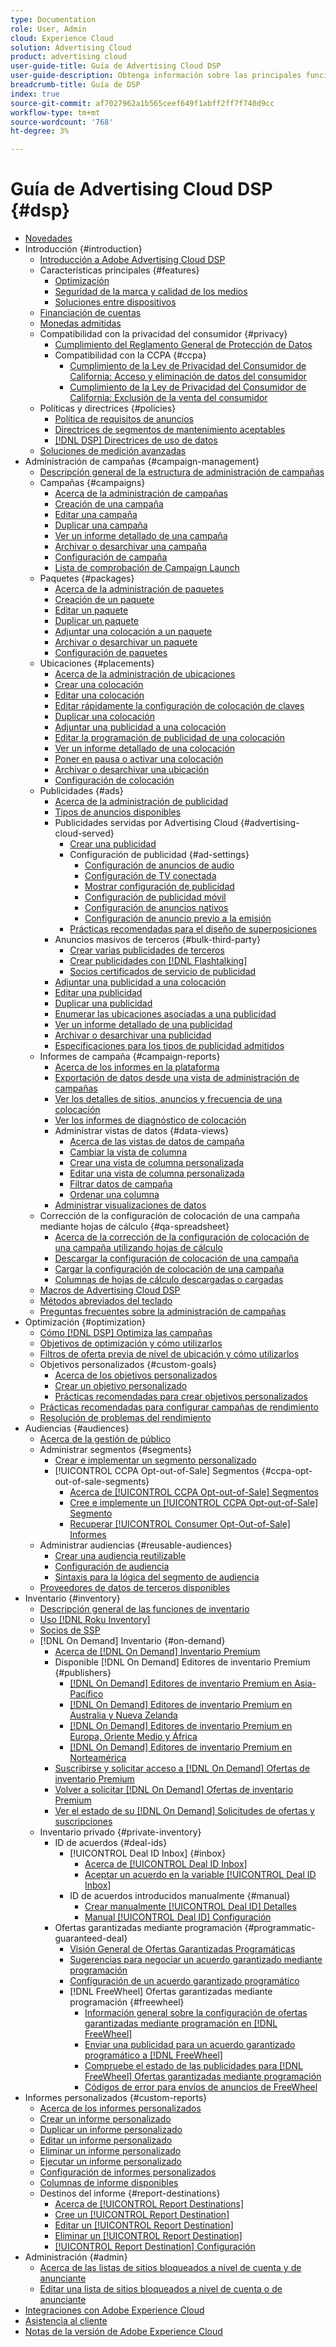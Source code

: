 ```yaml
---
type: Documentation
role: User, Admin
cloud: Experience Cloud
solution: Advertising Cloud
product: advertising cloud
user-guide-title: Guía de Advertising Cloud DSP
user-guide-description: Obtenga información sobre las principales funciones, tareas, configuraciones y otros recursos necesarios para administrar, optimizar e informar sobre las estrategias de anuncios en pantalla mediante Advertising Cloud DSP.
breadcrumb-title: Guía de DSP
index: true
source-git-commit: af7027962a1b565ceef649f1abff2ff7f740d9cc
workflow-type: tm+mt
source-wordcount: '768'
ht-degree: 3%

---
```



# Guía de Advertising Cloud DSP {#dsp}

+ [Novedades](/help/dsp/home.md)
+ Introducción {#introduction}
   + [Introducción a Adobe Advertising Cloud DSP](/help/dsp/introduction/dsp-about.md)
   + Características principales {#features}
      + [Optimización](/help/dsp/introduction/features/optimization.md)
      + [Seguridad de la marca y calidad de los medios](/help/dsp/introduction/features/brand-safety-media-quality.md)
      + [Soluciones entre dispositivos](/help/dsp/introduction/features/cross-device-solutions.md)
   + [Financiación de cuentas](/help/dsp/introduction/billing/account-funding.md)
   + [Monedas admitidas](/help/dsp/currency.md)
   + Compatibilidad con la privacidad del consumidor {#privacy}
      + [Cumplimiento del Reglamento General de Protección de Datos](https://experienceleague.adobe.com/docs/advertising-cloud/privacy/ad-cloud-gdpr.html)
      + Compatibilidad con la CCPA {#ccpa}
         + [Cumplimiento de la Ley de Privacidad del Consumidor de California: Acceso y eliminación de datos del consumidor](https://experienceleague.adobe.com/docs/advertising-cloud/privacy/ccpa/ad-cloud-ccpa-access-delete.html)
         + [Cumplimiento de la Ley de Privacidad del Consumidor de California: Exclusión de la venta del consumidor](https://experienceleague.adobe.com/docs/advertising-cloud/privacy/ccpa/ad-cloud-ccpa-opt-out-of-sale.html)
   + Políticas y directrices {#policies}
      + [Política de requisitos de anuncios](https://experienceleague.adobe.com/docs/advertising-cloud/policies/ad-requirements-policy.html)
      + [Directrices de segmentos de mantenimiento aceptables](https://experienceleague.adobe.com/docs/advertising-cloud/policies/health-segment-guidelines.html)
      + [[!DNL DSP] Directrices de uso de datos](https://experienceleague.adobe.com/docs/advertising-cloud/policies/data-usage-guidelines.html)
   + [Soluciones de medición avanzadas](/help/dsp/introduction/advanced-measurement-services.md)
+ Administración de campañas {#campaign-management}
   + [Descripción general de la estructura de administración de campañas](/help/dsp/campaign-management/campaign-management-overview.md)
   + Campañas {#campaigns}
      + [Acerca de la administración de campañas](/help/dsp/campaign-management/campaigns/campaign-about.md)
      + [Creación de una campaña](/help/dsp/campaign-management/campaigns/campaign-create.md)
      + [Editar una campaña](/help/dsp/campaign-management/campaigns/campaign-edit.md)
      + [Duplicar una campaña](/help/dsp/campaign-management/campaigns/campaign-duplicate.md)
      + [Ver un informe detallado de una campaña](/help/dsp/campaign-management/campaigns/campaign-view-report.md)
      + [Archivar o desarchivar una campaña](/help/dsp/campaign-management/campaigns/campaign-archive-unarchive.md)
      + [Configuración de campaña](/help/dsp/campaign-management/campaigns/campaign-settings.md)
      + [Lista de comprobación de Campaign Launch](/help/dsp/campaign-management/campaign-launch-checklist.md)
   + Paquetes {#packages}
      + [Acerca de la administración de paquetes](/help/dsp/campaign-management/packages/package-about.md)
      + [Creación de un paquete](/help/dsp/campaign-management/packages/package-create.md)
      + [Editar un paquete](/help/dsp/campaign-management/packages/package-edit.md)
      + [Duplicar un paquete](/help/dsp/campaign-management/packages/package-duplicate.md)
      + [Adjuntar una colocación a un paquete](/help/dsp/campaign-management/packages/package-attach-placement.md)
      + [Archivar o desarchivar un paquete](/help/dsp/campaign-management/packages/package-archive-unarchive.md)
      + [Configuración de paquetes](/help/dsp/campaign-management/packages/package-settings.md)
   + Ubicaciones {#placements}
      + [Acerca de la administración de ubicaciones](/help/dsp/campaign-management/placements/placement-about.md)
      + [Crear una colocación](/help/dsp/campaign-management/placements/placement-create.md)
      + [Editar una colocación](/help/dsp/campaign-management/placements/placement-edit.md)
      + [Editar rápidamente la configuración de colocación de claves](/help/dsp/campaign-management/placements/placement-quick-edit.md)
      + [Duplicar una colocación](/help/dsp/campaign-management/placements/placement-duplicate.md)
      + [Adjuntar una publicidad a una colocación](/help/dsp/campaign-management/ads/ad-attach-to-placement.md)
      + [Editar la programación de publicidad de una colocación](/help/dsp/campaign-management/placements/placement-edit-ad-schedule.md)
      + [Ver un informe detallado de una colocación](/help/dsp/campaign-management/placements/placement-view-report.md)
      + [Poner en pausa o activar una colocación](/help/dsp/campaign-management/placements/placement-pause-activate.md)
      + [Archivar o desarchivar una ubicación](/help/dsp/campaign-management/placements/placement-archive-unarchive.md)
      + [Configuración de colocación](/help/dsp/campaign-management/placements/placement-settings.md)
   + Publicidades {#ads}
      + [Acerca de la administración de publicidad](/help/dsp/campaign-management/ads/ad-about.md)
      + [Tipos de anuncios disponibles](/help/dsp/campaign-management/ads/ad-types.md)
      + Publicidades servidas por Advertising Cloud {#advertising-cloud-served}
         + [Crear una publicidad](/help/dsp/campaign-management/ads/ad-create.md)
         + Configuración de publicidad {#ad-settings}
            + [Configuración de anuncios de audio](/help/dsp/campaign-management/ads/ad-settings-audio.md)
            + [Configuración de TV conectada](/help/dsp/campaign-management/ads/ad-settings-connected-tv.md)
            + [Mostrar configuración de publicidad](/help/dsp/campaign-management/ads/ad-settings-display.md)
            + [Configuración de publicidad móvil](/help/dsp/campaign-management/ads/ad-settings-mobile.md)
            + [Configuración de anuncios nativos](/help/dsp/campaign-management/ads/ad-settings-native.md)
            + [Configuración de anuncio previo a la emisión](/help/dsp/campaign-management/ads/ad-settings-pre-roll.md)
         + [Prácticas recomendadas para el diseño de superposiciones](/help/dsp/campaign-management/ads/ad-best-practices-overlays.md)
      + Anuncios masivos de terceros {#bulk-third-party}
         + [Crear varias publicidades de terceros](/help/dsp/campaign-management/ads/ad-create-third-party.md)
         + [Crear publicidades con [!DNL Flashtalking]](/help/dsp/campaign-management/ads/ad-create-flashtalking.md)
         + [Socios certificados de servicio de publicidad](/help/dsp/campaign-management/ads/certified-ad-servers.md)
      + [Adjuntar una publicidad a una colocación](https://experienceleague.adobe.com/docs/advertising-cloud/dsp/campaign-management/placements/ad-attach-to-placement.html)<!-- Dupe link to this file (in Placements chapter), so need to use an absolute link in one of the listings -->
      + [Editar una publicidad](/help/dsp/campaign-management/ads/ad-edit.md)
      + [Duplicar una publicidad](/help/dsp/campaign-management/ads/ad-duplicate.md)
      + [Enumerar las ubicaciones asociadas a una publicidad](/help/dsp/campaign-management/ads/ad-list-placements.md)
      + [Ver un informe detallado de una publicidad](/help/dsp/campaign-management/ads/ad-view-report.md)
      + [Archivar o desarchivar una publicidad](/help/dsp/campaign-management/ads/ad-archive-unarchive.md)
      + [Especificaciones para los tipos de publicidad admitidos](/help/dsp/assets/ad-specs.pdf)
   + Informes de campaña {#campaign-reports}
      + [Acerca de los informes en la plataforma](/help/dsp/campaign-management/reports/campaign-reports-about.md)
      + [Exportación de datos desde una vista de administración de campañas](/help/dsp/campaign-management/reports/campaign-export-data.md)
      + [Ver los detalles de sitios, anuncios y frecuencia de una colocación](/help/dsp/campaign-management/reports/placement-details-view.md)
      + [Ver los informes de diagnóstico de colocación](/help/dsp/campaign-management/reports/placement-diagnostics.md)
      + Administrar vistas de datos {#data-views}
         + [Acerca de las vistas de datos de campaña](/help/dsp/campaign-management/reports/campaign-data-views-about.md)
         + [Cambiar la vista de columna](/help/dsp/campaign-management/reports/column-view-change.md)
         + [Crear una vista de columna personalizada](/help/dsp/campaign-management/reports/column-view-create.md)
         + [Editar una vista de columna personalizada](/help/dsp/campaign-management/reports/column-view-edit.md)
         + [Filtrar datos de campaña](/help/dsp/campaign-management/reports/campaign-data-filter.md)
         + [Ordenar una columna](/help/dsp/campaign-management/reports/campaign-data-sort.md)
      + [Administrar visualizaciones de datos](/help/dsp/campaign-management/reports/campaign-data-visualization-manage.md)
   + Corrección de la configuración de colocación de una campaña mediante hojas de cálculo {#qa-spreadsheet}
      + [Acerca de la corrección de la configuración de colocación de una campaña utilizando hojas de cálculo](/help/dsp/campaign-management/qa/qa-about.md)
      + [Descargar la configuración de colocación de una campaña](/help/dsp/campaign-management/qa/qa-sheet-download.md)
      + [Cargar la configuración de colocación de una campaña](/help/dsp/campaign-management/qa/qa-sheet-upload.md)
      + [Columnas de hojas de cálculo descargadas o cargadas](/help/dsp/campaign-management/qa/qa-sheet-columns.md)
   + [Macros de Advertising Cloud DSP](/help/dsp/campaign-management/macros.md)
   + [Métodos abreviados del teclado](/help/dsp/campaign-management/reports/keyboard-shortcuts.md)
   + [Preguntas frecuentes sobre la administración de campañas](/help/dsp/campaign-management/campaign-management-faq.md)
+ Optimización {#optimization}
   + [Cómo [!DNL DSP] Optimiza las campañas](/help/dsp/optimization/optimization-how-dsp-optimizes-campaigns.md)
   + [Objetivos de optimización y cómo utilizarlos](/help/dsp/optimization/optimization-goals.md)
   + [Filtros de oferta previa de nivel de ubicación y cómo utilizarlos](/help/dsp/optimization/optimization-pre-bid-filters.md)
   + Objetivos personalizados {#custom-goals}
      + [Acerca de los objetivos personalizados](/help/dsp/optimization/custom-goal-about.md)
      + [Crear un objetivo personalizado](/help/dsp/optimization/custom-goal-create.md)
      + [Prácticas recomendadas para crear objetivos personalizados](/help/dsp/optimization/custom-goal-best-practices.md)
   + [Prácticas recomendadas para configurar campañas de rendimiento](/help/dsp/optimization/campaign-best-practices-performance.md)
   + [Resolución de problemas del rendimiento](/help/dsp/optimization/troubleshooting-performance.md)
+ Audiencias {#audiences}
   + [Acerca de la gestión de público](/help/dsp/audiences/audience-about.md)
   + Administrar segmentos {#segments}
      + [Crear e implementar un segmento personalizado](/help/dsp/audiences/custom-segment-create.md)
      + [!UICONTROL CCPA Opt-out-of-Sale] Segmentos {#ccpa-opt-out-of-sale-segments}
         + [Acerca de [!UICONTROL CCPA Opt-out-of-Sale] Segmentos](/help/dsp/audiences/ccpa-opt-out-about.md)
         + [Cree e implemente un [!UICONTROL CCPA Opt-out-of-Sale] Segmento](/help/dsp/audiences/ccpa-opt-out-segment-create.md)
         + [Recuperar [!UICONTROL Consumer Opt-Out-of-Sale] Informes](/help/dsp/audiences/ccpa-opt-out-segment-report-retrieve.md)
   + Administrar audiencias {#reusable-audiences}
      + [Crear una audiencia reutilizable](/help/dsp/audiences/reusable-audience-create.md)
      + [Configuración de audiencia](/help/dsp/audiences/audience-settings.md)
      + [Sintaxis para la lógica del segmento de audiencia](/help/dsp/audiences/audience-segment-logic-syntax.md)
   + [Proveedores de datos de terceros disponibles](/help/dsp/audiences/third-party-data-providers.md)
+ Inventario {#inventory}
   + [Descripción general de las funciones de inventario](/help/dsp/inventory/inventory-overview.md)
   + [Uso [!DNL Roku Inventory]](/help/dsp/inventory/roku-inventory.md)
   + [Socios de SSP](/help/dsp/inventory/ssp-partners.md)
   + [!DNL On Demand] Inventario {#on-demand}
      + [Acerca de [!DNL On Demand] Inventario Premium](/help/dsp/inventory/on-demand-inventory-about.md)
      + Disponible [!DNL On Demand] Editores de inventario Premium {#publishers}
         + [[!DNL On Demand] Editores de inventario Premium en Asia-Pacífico](/help/dsp/inventory/on-demand-inventory-publishers-apac.md)
         + [[!DNL On Demand] Editores de inventario Premium en Australia y Nueva Zelanda](/help/dsp/inventory/on-demand-inventory-publishers-anz.md)
         + [[!DNL On Demand] Editores de inventario Premium en Europa, Oriente Medio y África](/help/dsp/inventory/on-demand-inventory-publishers-emea.md)
         + [[!DNL On Demand] Editores de inventario Premium en Norteamérica](/help/dsp/inventory/on-demand-inventory-publishers-na.md)
      + [Suscribirse y solicitar acceso a [!DNL On Demand] Ofertas de inventario Premium](/help/dsp/inventory/on-demand-inventory-subscribe.md)
      + [Volver a solicitar [!DNL On Demand] Ofertas de inventario Premium](/help/dsp/inventory/on-demand-inventory-rerequest.md)
      + [Ver el estado de su [!DNL On Demand] Solicitudes de ofertas y suscripciones](/help/dsp/inventory/on-demand-inventory-view-status.md)
   + Inventario privado {#private-inventory}
      + ID de acuerdos {#deal-ids}
         + [!UICONTROL Deal ID Inbox] {#inbox}
            + [Acerca de [!UICONTROL Deal ID Inbox]](/help/dsp/inventory/deal-id-inbox-about.md)
            + [Aceptar un acuerdo en la variable [!UICONTROL Deal ID Inbox]](/help/dsp/inventory/deal-id-inbox-accept.md)
         + ID de acuerdos introducidos manualmente {#manual}
            + [Crear manualmente [!UICONTROL Deal ID] Detalles](/help/dsp/inventory/deal-id-create.md)
            + [Manual [!UICONTROL Deal ID] Configuración](/help/dsp/inventory/deal-id-settings.md)
      + Ofertas garantizadas mediante programación {#programmatic-guaranteed-deal}
         + [Visión General de Ofertas Garantizadas Programáticas](/help/dsp/inventory/programmatic-guaranteed-about.md)
         + [Sugerencias para negociar un acuerdo garantizado mediante programación](/help/dsp/inventory/programmatic-guaranteed-tips.md)
         + [Configuración de un acuerdo garantizado programático](/help/dsp/inventory/programmatic-guaranteed-set-up.md)
         + [!DNL FreeWheel] Ofertas garantizadas mediante programación {#freewheel}
            + [Información general sobre la configuración de ofertas garantizadas mediante programación en [!DNL FreeWheel]](/help/dsp/inventory/freewheel-overview.md)
            + [Enviar una publicidad para un acuerdo garantizado programático a [!DNL FreeWheel]](/help/dsp/inventory/freewheel-submit.md)
            + [Compruebe el estado de las publicidades para [!DNL FreeWheel] Ofertas garantizadas mediante programación](/help/dsp/inventory/freewheel-check-status.md)
            + [Códigos de error para envíos de anuncios de FreeWheel](/help/dsp/inventory/freewheel-error-codes.md)
+ Informes personalizados {#custom-reports}
   + [Acerca de los informes personalizados](/help/dsp/reports/report-about.md)
   + [Crear un informe personalizado](/help/dsp/reports/report-create.md)
   + [Duplicar un informe personalizado](/help/dsp/reports/report-copy.md)
   + [Editar un informe personalizado](/help/dsp/reports/report-edit.md)
   + [Eliminar un informe personalizado](/help/dsp/reports/report-delete.md)
   + [Ejecutar un informe personalizado](/help/dsp/reports/report-run-now.md)
   + [Configuración de informes personalizados](/help/dsp/reports/report-settings.md)
   + [Columnas de informe disponibles](/help/dsp/reports/report-columns.md)
   + Destinos del informe {#report-destinations}
      + [Acerca de [!UICONTROL Report Destinations]](/help/dsp/reports/report-destinations/report-destination-about.md)
      + [Cree un [!UICONTROL Report Destination]](/help/dsp/reports/report-destinations/report-destination-create.md)
      + [Editar un [!UICONTROL Report Destination]](/help/dsp/reports/report-destinations/report-destination-edit.md)
      + [Eliminar un [!UICONTROL Report Destination]](/help/dsp/reports/report-destinations/report-destination-delete.md)
      + [[!UICONTROL Report Destination] Configuración](/help/dsp/reports/report-destinations/report-destination-settings.md)
+ Administración {#admin}
   + [Acerca de las listas de sitios bloqueados a nivel de cuenta y de anunciante](/help/dsp/admin/blocked-sites-list-about.md)
   + [Editar una lista de sitios bloqueados a nivel de cuenta o de anunciante](/help/dsp/admin/blocked-sites-list-edit.md)
+ [Integraciones con Adobe Experience Cloud](https://experienceleague.adobe.com/docs/advertising-cloud/integrations/home.html)<!-- Dupe link to this file, so need to use an absolute link in one of the listings -->
+ [Asistencia al cliente](https://helpx.adobe.com/es/contact/enterprise-support.ec.html)
+ [Notas de la versión de Adobe Experience Cloud](https://experienceleague.adobe.com/docs/release-notes/experience-cloud/current.html)
